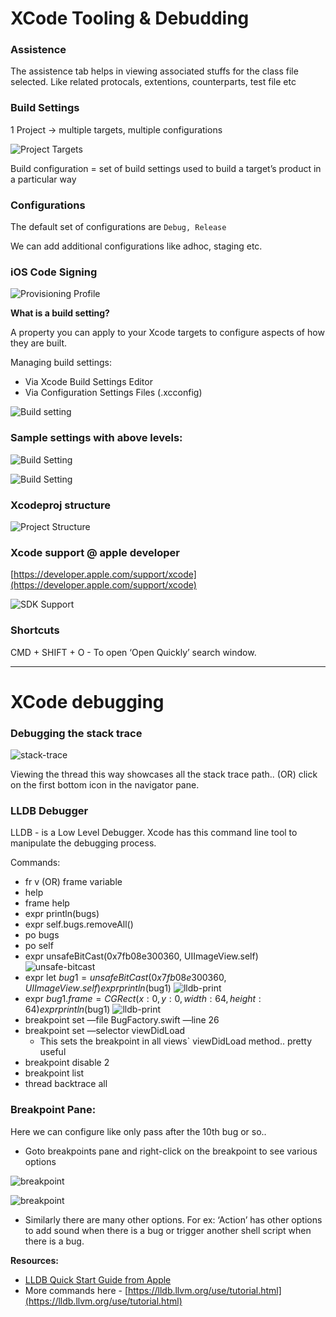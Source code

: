 # XCode Tooling & Debudding

### Assistence

The assistence tab helps in viewing associated stuffs for the class file selected. Like related protocals, extentions, counterparts, test file etc

### Build Settings

1 Project → multiple targets, multiple configurations

![Project Targets](images/xt-project-target.png)

Build configuration = set of build settings used to build a target’s product in a particular way

### Configurations

The default set of configurations are `Debug, Release`

We can add additional configurations like adhoc, staging etc.

### iOS Code Signing

![Provisioning Profile](images/xt-prov-profile3.png)

**What is a build setting?**

A property you can apply to your Xcode targets to configure aspects of how they are built.

Managing build settings:

- Via Xcode Build Settings Editor
- Via Configuration Settings Files (.xcconfig)

![Build setting](images/xt-build-setting2.png)

### Sample settings with above levels:

![Build Setting](images/xt-build-setting3.png)

![Build Setting](images/xt-build-setting4.png)

### Xcodeproj structure

![Project Structure](images/xt-project-structure.png)

### Xcode support @ apple developer

[https://developer.apple.com/support/xcode](https://developer.apple.com/support/xcode)

![SDK Support](images/xt-sdk-support.png)

### Shortcuts

CMD + SHIFT + O - To open ‘Open Quickly’ search window.

---

# XCode debugging

### Debugging the stack trace

![stack-trace](images/xd-stack-trace.png)

Viewing the thread this way showcases all the stack trace path.. (OR) click on the first bottom icon in the navigator pane.

### LLDB Debugger

LLDB - is a Low Level Debugger. Xcode has this command line tool to manipulate the debugging process.

Commands:

- fr v (OR) frame variable
- help
- frame help
- expr println(bugs)
- expr self.bugs.removeAll()
- po bugs
- po self
- expr unsafeBitCast(0x7fb08e300360, UIImageView.self)
  ![unsafe-bitcast](images/xd-unsafe-bitcast.png)
- expr let $bug1 = unsafeBitCast(0x7fb08e300360, UIImageView.self)
expr println($bug1)
  ![lldb-print](images/xd-lldb-print1.png)
- expr $bug1.frame = CGRect(x: 0, y: 0, width: 64, height: 64)
expr println($bug1)
  ![lldb-print](images/xd-lldb-print2.png)
- breakpoint set —file BugFactory.swift —line 26
- breakpoint set —selector viewDidLoad
  - This sets the breakpoint in all views` viewDidLoad method.. pretty useful
- breakpoint disable 2
- breakpoint list
- thread backtrace all

### Breakpoint Pane:

Here we can configure like only pass after the 10th bug or so..

- Goto breakpoints pane and right-click on the breakpoint to see various options

![breakpoint](images/xd-breakpoint1.png)

![breakpoint](images/xd-breakpoint2.png)

- Similarly there are many other options. For ex: ‘Action’ has other options to add sound when there is a bug or trigger another shell script when there is a bug.

**Resources:**

- [LLDB Quick Start Guide from Apple](https://developer.apple.com/library/archive/documentation/IDEs/Conceptual/gdb_to_lldb_transition_guide/document/lldb-command-examples.html#//apple_ref/doc/uid/TP40012917-CH3-SW1)
- More commands here - [https://lldb.llvm.org/use/tutorial.html](https://lldb.llvm.org/use/tutorial.html)
